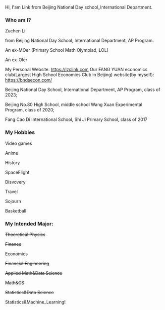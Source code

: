 Hi, I'am Link from Beijing National Day school_International Department. 

### Who am I?

Zuchen Li 

from Beijing National Day School, International Department, AP Program. 


An ex-MOer (Primary School Math Olympiad, LOL)


An ex-OIer 

My Personal Website: <https://lzclink.com>
Our FANG YUAN economics club(Largest High School Economics Club in Beijing) website(by myself): <https://bndsecon.com/>


Beijing National Day School, International Department, AP Program, class of 2023;


Beijing No.80 High School, middle school Wang Xuan Experimental Program, class of 2020;

Fang Cao Di International School, Shi Ji Primary School, class of 2017


### My Hobbies

Video games

Anime

History

SpaceFlight

Disvovery

Travel

Sojourn

Basketball



### My Intended Major:

~~Theoretical Physics~~

~~Finance~~

~~Economics~~

~~Financial Engineering~~

~~Applied Math&Data Science~~

~~Math&CS~~

~~Statistics&Data Science~~

Statistics&Machine_Learning!

